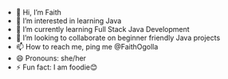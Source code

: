 - 👋 Hi, I’m Faith
- 👀 I’m interested in learning Java 
- 🌱 I’m currently learning Full Stack Java Development
- 💞️ I’m looking to collaborate on beginner friendly Java projects
- 📫 How to reach me, ping me @FaithOgolla 
- 😄 Pronouns: she/her
- ⚡ Fun fact: I am  foodie😊

<!---
FaithOgolla/FaithOgolla is a ✨ special ✨ repository because its `README.md` (this file) appears on your GitHub profile.
You can click the Preview link to take a look at your changes.
--->
